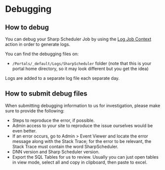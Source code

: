 # Debugging

## How to debug

You can debug your Sharp Scheduler Job by using the [Log Job Context](actions/log-job-context.html) action in order to generate logs.

You can find the debugging files on:

* ``/Portals/_default/Logs/SharpScheduler`` folder (note that this is your portal home directory, so it may look different but you get the idea)

Logs are added to a separate log file each separate day.

## How to submit debug files

When submitting debugging information to us for investigation, please make sure to provide the following:

* Steps to reproduce the error, if possible.
* Admin access to your site to reproduce the issue ourselves would be even better.
* If an error occurs, go to Admin > Event Viewer and locate the error message along with the Stack Trace; for the error to be relevant, the Stack Trace must contain the word SharpScheduler.
* DNN version and Sharp Scheduler version.
* Export the SQL Tables for us to review. Usually you can just open tables in view mode, select all and copy in clipboard, then paste to excel.
